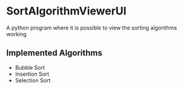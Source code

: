 # SortAlgorithmViewerUI
A python program where it is possible to view the sorting algorithms working

## Implemented Algorithms
 - Bubble Sort
 - Insertion Sort
 - Selection Sort
